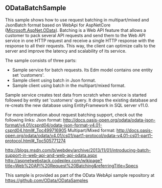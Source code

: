 ODataBatchSample
-----------------

This sample shows how to use request batching in multipart/mixed and JsonBatch format based on WebApi
for AspNetCore ([Microsoft.AspNet.OData](https://www.nuget.org/packages/Microsoft.AspNet.OData/)). 
Batching is a Web API feature that allows a customer to pack several API requests and send them to the Web API
service in one HTTP request and receive a single HTTP response with the response to all
their requests. This way, the client can optimize calls to the server and improve the 
latency and scalability of its service.

The sample consists of three parts:
- Sample service for batch requests. Its Edm model contains one entity set 'customers'.
- Sample client using batch in Json format.
- Sample client using batch in the multipart/mixed format.

Sample service creates test data from scratch when service is started followed by entity set 'customers' query. It drops 
the existing database and re-creats the new database using EntityFramework in SQL server v11.0.

For more information about request batching support, check out the following links:
Json format: http://docs.oasis-open.org/odata/odata-json-format/v4.01/csprd04/odata-json-format-v4.01-csprd04.html#_Toc499716905
Multipart/Mixed format: http://docs.oasis-open.org/odata/odata/v4.01/cs01/part1-protocol/odata-v4.01-cs01-part1-protocol.html#_Toc505771274

http://blogs.msdn.com/b/webdev/archive/2013/11/01/introducing-batch-support-in-web-api-and-web-api-odata.aspx
http://aspnetwebstack.codeplex.com/wikipage?title=Web%20API%20Request%20Batching&referringTitle=Specs



This sample is provided as part of the OData WebApi sample repository at
https://github.com/OData/ODataSamples